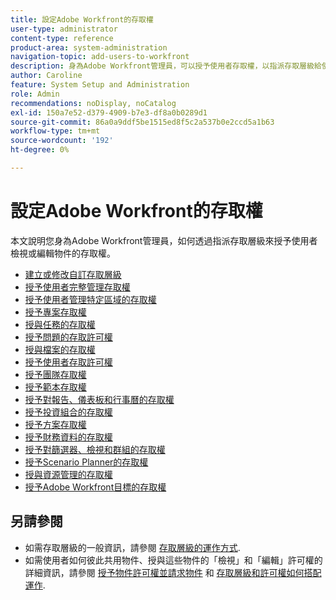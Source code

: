 ```yaml
---
title: 設定Adobe Workfront的存取權
user-type: administrator
content-type: reference
product-area: system-administration
navigation-topic: add-users-to-workfront
description: 身為Adobe Workfront管理員，可以授予使用者存取權，以指派存取層級給使用者來檢視或編輯物件。
author: Caroline
feature: System Setup and Administration
role: Admin
recommendations: noDisplay, noCatalog
exl-id: 150a7e52-d379-4909-b7e3-df8a0b0289d1
source-git-commit: 86a0a9ddf5be1515ed8f5c2a537b0e2ccd5a1b63
workflow-type: tm+mt
source-wordcount: '192'
ht-degree: 0%

---
```


# 設定Adobe Workfront的存取權

本文說明您身為Adobe Workfront管理員，如何透過指派存取層級來授予使用者檢視或編輯物件的存取權。

* [建立或修改自訂存取層級](../../../administration-and-setup/add-users/configure-and-grant-access/create-modify-access-levels.md)
* [授予使用者完整管理存取權](../../../administration-and-setup/add-users/configure-and-grant-access/grant-a-user-full-administrative-access.md)
* [授予使用者管理特定區域的存取權](../../../administration-and-setup/add-users/configure-and-grant-access/grant-users-admin-access-certain-areas.md)
* [授予專案存取權](../../../administration-and-setup/add-users/configure-and-grant-access/grant-access-projects.md)
* [授與任務的存取權](../../../administration-and-setup/add-users/configure-and-grant-access/grant-access-tasks.md)
* [授予問題的存取許可權](../../../administration-and-setup/add-users/configure-and-grant-access/grant-access-issues.md)
* [授與檔案的存取權](../../../administration-and-setup/add-users/configure-and-grant-access/grant-access-documents.md)
* [授予使用者存取許可權](../../../administration-and-setup/add-users/configure-and-grant-access/grant-access-other-users.md)
* [授予團隊存取權](../../../administration-and-setup/add-users/configure-and-grant-access/grant-access-teams.md)
* [授予範本存取權](../../../administration-and-setup/add-users/configure-and-grant-access/grant-access-templates.md)
* [授予對報告、儀表板和行事曆的存取權](../../../administration-and-setup/add-users/configure-and-grant-access/grant-access-reports-dashboards-calendars.md)
* [授予投資組合的存取權](../../../administration-and-setup/add-users/configure-and-grant-access/grant-access-portfolios.md)
* [授予方案存取權](../../../administration-and-setup/add-users/configure-and-grant-access/grant-access-programs.md)
* [授予財務資料的存取權](../../../administration-and-setup/add-users/configure-and-grant-access/grant-access-financial.md)
* [授予對篩選器、檢視和群組的存取權](../../../administration-and-setup/add-users/configure-and-grant-access/grant-access-fvg.md)
* [授予Scenario Planner的存取權](../../../administration-and-setup/add-users/configure-and-grant-access/grant-access-sp.md)
* [授與資源管理的存取權](../../../administration-and-setup/add-users/configure-and-grant-access/grant-access-resource-management.md)
* [授予Adobe Workfront目標的存取權](../../../administration-and-setup/add-users/configure-and-grant-access/grant-access-goals.md)

## 另請參閱

* 如需存取層級的一般資訊，請參閱 [存取層級的運作方式](../../../administration-and-setup/add-users/access-levels-and-object-permissions/access-levels.md).
* 如需使用者如何彼此共用物件、授與這些物件的「檢視」和「編輯」許可權的詳細資訊，請參閱 [授予物件許可權並請求物件](../../../workfront-basics/grant-and-request-access-to-objects/grant-and-request-access-to-objects.md) 和 [存取層級和許可權如何搭配運作](../../../administration-and-setup/add-users/access-levels-and-object-permissions/how-access-levels-permissions-work-together.md).
